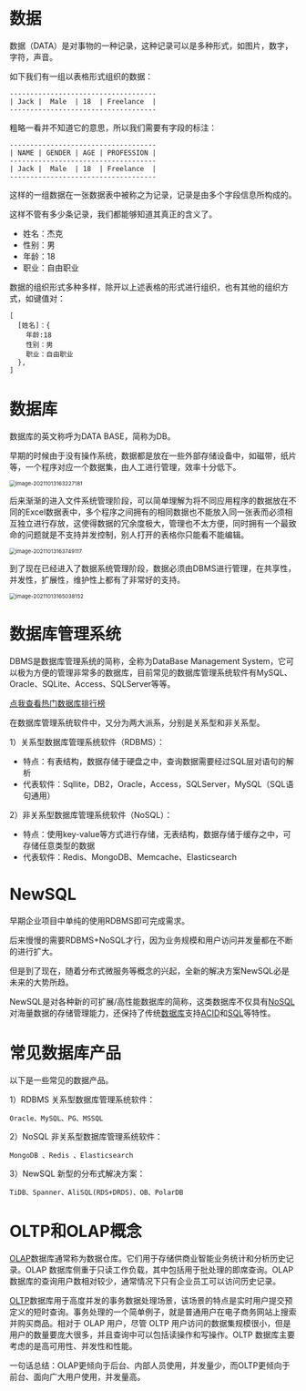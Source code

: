 # 数据

数据（DATA）是对事物的一种记录，这种记录可以是多种形式，如图片，数字，字符，声音。

如下我们有一组以表格形式组织的数据：

```
------------------------------------
| Jack |  Male  | 18  | Freelance  |
------------------------------------
```

粗略一看并不知道它的意思，所以我们需要有字段的标注：

```
------------------------------------
| NAME | GENDER | AGE | PROFESSION |
------------------------------------
| Jack |  Male  | 18  | Freelance  |
------------------------------------
```

这样的一组数据在一张数据表中被称之为记录，记录是由多个字段信息所构成的。

这样不管有多少条记录，我们都能够知道其真正的含义了。

- 姓名：杰克
- 性别：男
- 年龄：18
- 职业：自由职业

数据的组织形式多种多样，除开以上述表格的形式进行组织，也有其他的组织方式，如键值对：

```
[
  [姓名]：{
    年龄:18
    性别：男
    职业：自由职业
  },
]
```



# 数据库

数据库的英文称呼为DATA BASE，简称为DB。

早期的时候由于没有操作系统，数据都是放在一些外部存储设备中，如磁带，纸片等，一个程序对应一个数据集，由人工进行管理，效率十分低下。

<img src="https://images-1302522496.cos.ap-nanjing.myqcloud.com/img/202112071505397.png" alt="image-20211013163227181" style="zoom:67%;" />

后来渐渐的进入文件系统管理阶段，可以简单理解为将不同应用程序的数据放在不同的Excel数据表中，多个程序之间拥有的相同数据也不能放入同一张表而必须相互独立进行存放，这使得数据的冗余度极大，管理也不太方便，同时拥有一个最致命的问题就是不支持并发控制，别人打开的表格你只能看不能编辑。

<img src="https://images-1302522496.cos.ap-nanjing.myqcloud.com/img/202112071505500.png" alt="image-20211013163749117" style="zoom: 67%;" />

到了现在已经进入了数据系统管理阶段，数据必须由DBMS进行管理，在共享性，并发性，扩展性，维护性上都有了非常好的支持。

<img src="https://images-1302522496.cos.ap-nanjing.myqcloud.com/img/202112071505421.png" alt="image-20211013165038152" style="zoom:67%;" />

# 数据库管理系统

DBMS是数据库管理系统的简称，全称为DataBase Management System，它可以极为方便的管理非常多的数据库，目前常见的数据库管理系统软件有MySQL、Oracle、SQLite、Access、SQLServer等等。

[点我查看热门数据库排行榜](https://db-engines.com/en/ranking)

在数据库管理系统软件中，又分为两大派系，分别是关系型和非关系型。

1）关系型数据库管理系统软件（RDBMS）：

- 特点：有表结构，数据存储于硬盘之中，查询数据需要经过SQL层对语句的解析
- 代表软件：Sqllite，DB2，Oracle，Access，SQLServer，MySQL（SQL语句通用）

2）非关系型数据库管理系统软件（NoSQL）：

- 特点：使用key-value等方式进行存储，无表结构，数据存储于缓存之中，可存储任意类型的数据
- 代表软件：Redis、MongoDB、Memcache、Elasticsearch





# NewSQL

早期企业项目中单纯的使用RDBMS即可完成需求。

后来慢慢的需要RDBMS+NoSQL才行，因为业务规模和用户访问并发量都在不断的进行扩大。

但是到了现在，随着分布式微服务等概念的兴起，全新的解决方案NewSQL必是未来的大势所趋。

NewSQL是对各种新的可扩展/高性能数据库的简称，这类数据库不仅具有[NoSQL](https://baike.baidu.com/item/NoSQL)对海量数据的存储管理能力，还保持了传统[数据库](https://baike.baidu.com/item/数据库)支持[ACID](https://baike.baidu.com/item/ACID)和[SQL](https://baike.baidu.com/item/SQL)等特性。





# 常见数据库产品

以下是一些常见的数据产品。

1）RDBMS 关系型数据库管理系统软件：

```
Oracle、MySQL、PG、MSSQL
```

2）NoSQL 非关系型数据库管理系统软件：

```
MongoDB 、Redis 、Elasticsearch
```

3）NewSQL 新型的分布式解决方案：

```
TiDB、Spanner、AliSQL(RDS+DRDS)、OB、PolarDB
```





# OLTP和OLAP概念

[OLAP](https://en.wikipedia.org/wiki/Online_analytical_processing)数据库通常称为数据仓库。它们用于存储供商业智能业务统计和分析历史记录。OLAP 数据库侧重于只读工作负载，其中包括用于批处理的即席查询。OLAP 数据库的查询用户数相对较少，通常情况下只有企业员工可以访问历史记录。

[OLTP](https://en.wikipedia.org/wiki/Online_transaction_processing)数据库用于高度并发的事务数据处理场景，该场景的特点是实时用户提交预定义的短时查询。事务处理的一个简单例子，就是普通用户在电子商务网站上搜索并购买商品。相对于 OLAP 用户，尽管 OLTP 用户访问的数据集规模很小，但是用户的数量要庞大很多，并且查询中可以包括读操作和写操作。OLTP 数据库主要考虑的是高可用性、并发性和性能。

一句话总结：OLAP更倾向于后台、内部人员使用，并发量少，而OLTP更倾向于前台、面向广大用户使用，并发量高。

